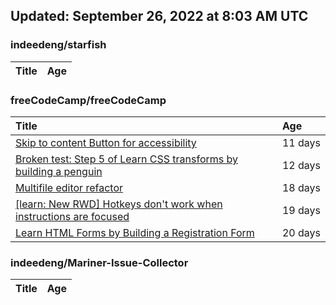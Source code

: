 ## Updated: September 26, 2022 at 8:03 AM UTC


### indeedeng/starfish
|**Title**|**Age**|
|:----|:----|


### freeCodeCamp/freeCodeCamp
|**Title**|**Age**|
|:----|:----|
|[Skip to content Button for accessibility](https://github.com/freeCodeCamp/freeCodeCamp/issues/47523)|11&nbsp;days|
|[Broken test: Step 5 of Learn CSS transforms by building a penguin](https://github.com/freeCodeCamp/freeCodeCamp/issues/47513)|12&nbsp;days|
|[Multifile editor refactor](https://github.com/freeCodeCamp/freeCodeCamp/issues/47467)|18&nbsp;days|
|[[learn: New RWD] Hotkeys don't work when instructions are focused ](https://github.com/freeCodeCamp/freeCodeCamp/issues/47457)|19&nbsp;days|
|[Learn HTML Forms by Building a Registration Form](https://github.com/freeCodeCamp/freeCodeCamp/issues/47456)|20&nbsp;days|


### indeedeng/Mariner-Issue-Collector
|**Title**|**Age**|
|:----|:----|